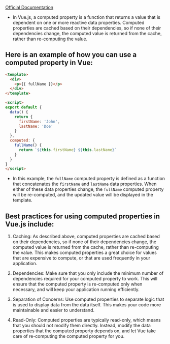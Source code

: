 [Official Documentation](https://vuejs.org/guide/essentials/computed.html)

-  In Vue.js, a computed property is a function that returns a value that is dependent on one or more reactive data properties. Computed properties are cached based on their dependencies, so if none of their dependencies change, the computed value is returned from the cache, rather than re-computing the value.

## Here is an example of how you can use a computed property in Vue:

```HTML
<template>
  <div>
    <p>{{ fullName }}</p>
  </div>
</template>

<script>
export default {
  data() {
    return {
      firstName: 'John',
      lastName: 'Doe'
    }
  },
  computed: {
    fullName() {
      return `${this.firstName} ${this.lastName}`
    }
  }
}
</script>

```

-  In this example, the `fullName` computed property is defined as a function that concatenates the `firstName` and `lastName` data properties. When either of these data properties change, the `fullName` computed property will be re-computed, and the updated value will be displayed in the template.

## Best practices for using computed properties in Vue.js include:

1.  Caching: As described above, computed properties are cached based on their dependencies, so if none of their dependencies change, the computed value is returned from the cache, rather than re-computing the value. This makes computed properties a great choice for values that are expensive to compute, or that are used frequently in your application.
    
2.  Dependencies: Make sure that you only include the minimum number of dependencies required for your computed property to work. This will ensure that the computed property is re-computed only when necessary, and will keep your application running efficiently.
    
3.  Separation of Concerns: Use computed properties to separate logic that is used to display data from the data itself. This makes your code more maintainable and easier to understand.
    
4.  Read-Only: Computed properties are typically read-only, which means that you should not modify them directly. Instead, modify the data properties that the computed property depends on, and let Vue take care of re-computing the computed property for you.